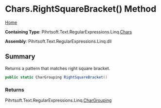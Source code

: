 # Chars\.RightSquareBracket\(\) Method

[Home](../../../../../../README.md)

**Containing Type**: Pihrtsoft\.Text\.RegularExpressions\.Linq\.[Chars](../README.md)

**Assembly**: Pihrtsoft\.Text\.RegularExpressions\.Linq\.dll

## Summary

Returns a pattern that matches right square bracket\.

```csharp
public static CharGrouping RightSquareBracket()
```

### Returns

Pihrtsoft\.Text\.RegularExpressions\.Linq\.[CharGrouping](../../CharGrouping/README.md)

